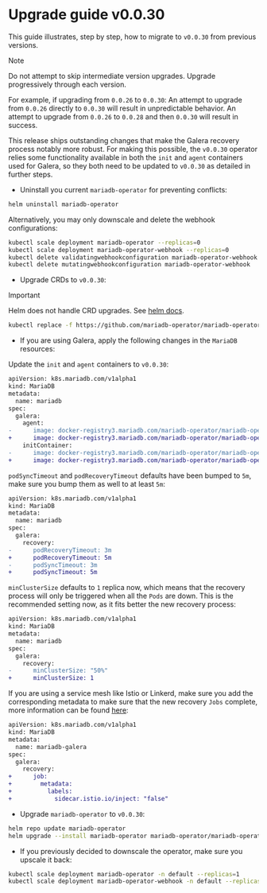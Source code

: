 # Upgrade guide v0.0.30

This guide illustrates, step by step, how to migrate to `v0.0.30` from previous versions. 

> [!NOTE]  
> Do not attempt to skip intermediate version upgrades. Upgrade progressively through each version.

For example, if upgrading from `0.0.26` to `0.0.30`:
An attempt to upgrade from `0.0.26` directly to `0.0.30` will result in unpredictable behavior.
An attempt to upgrade from `0.0.26` to `0.0.28` and then `0.0.30` will result in success.

This release ships outstanding changes that make the Galera recovery process notably more robust. For making this possible, the `v0.0.30` operator relies some functionality available in both the `init` and `agent` containers used for Galera, so they both need to be updated to `v0.0.30` as detailed in further steps.

- Uninstall you current `mariadb-operator` for preventing conflicts:
```bash
helm uninstall mariadb-operator
```
Alternatively, you may only downscale and delete the webhook configurations:
```bash
kubectl scale deployment mariadb-operator --replicas=0
kubectl scale deployment mariadb-operator-webhook --replicas=0
kubectl delete validatingwebhookconfiguration mariadb-operator-webhook
kubectl delete mutatingwebhookconfiguration mariadb-operator-webhook
```

- Upgrade CRDs to `v0.0.30`:
> [!IMPORTANT]  
> Helm does not handle CRD upgrades. See [helm docs](https://helm.sh/docs/chart_best_practices/custom_resource_definitions/#some-caveats-and-explanations).

```bash
kubectl replace -f https://github.com/mariadb-operator/mariadb-operator/releases/download/helm-chart-0.30.0/crds.yaml
```

- If you are using Galera, apply the following changes in the `MariaDB` resources:

Update the `init` and `agent` containers to `v0.0.30`:
```diff
apiVersion: k8s.mariadb.com/v1alpha1
kind: MariaDB
metadata:
  name: mariadb
spec:
  galera:
    agent:
-      image: docker-registry3.mariadb.com/mariadb-operator/mariadb-operator:v0.0.29
+      image: docker-registry3.mariadb.com/mariadb-operator/mariadb-operator:v0.0.30
    initContainer:
-      image: docker-registry3.mariadb.com/mariadb-operator/mariadb-operator:v0.0.29
+      image: docker-registry3.mariadb.com/mariadb-operator/mariadb-operator:v0.0.30
```

`podSyncTimeout` and `podRecoveryTimeout` defaults have been bumped to `5m`, make sure you bump them as well to at least `5m`:

```diff
apiVersion: k8s.mariadb.com/v1alpha1
kind: MariaDB
metadata:
  name: mariadb
spec:
  galera:
    recovery:
-      podRecoveryTimeout: 3m
+      podRecoveryTimeout: 5m
-      podSyncTimeout: 3m
+      podSyncTimeout: 5m
```

`minClusterSize` defaults to `1` replica now, which means that the recovery process will only be triggered when all the `Pods` are down. This is the recommended setting now, as it fits better the new recovery process:

```diff
apiVersion: k8s.mariadb.com/v1alpha1
kind: MariaDB
metadata:
  name: mariadb
spec:
  galera:
    recovery:
-      minClusterSize: "50%"
+      minClusterSize: 1
```

If you are using a service mesh like Istio or Linkerd, make sure you add the corresponding metadata to make sure that the new recovery `Jobs` complete, more information can be found [here](./GALERA.md#galera-recovery-job):

```diff
apiVersion: k8s.mariadb.com/v1alpha1
kind: MariaDB
metadata:
  name: mariadb-galera
spec:
  galera:
    recovery:
+      job:
+        metadata:
+          labels:
+            sidecar.istio.io/inject: "false"
``` 

-  Upgrade `mariadb-operator` to `v0.0.30`:
```bash 
helm repo update mariadb-operator
helm upgrade --install mariadb-operator mariadb-operator/mariadb-operator --version 0.30.0 
```

- If you previously decided to downscale the operator, make sure you upscale it back:
```bash
kubectl scale deployment mariadb-operator -n default --replicas=1
kubectl scale deployment mariadb-operator-webhook -n default --replicas=1
```
